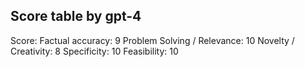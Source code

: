 ## Score table by gpt-4
Score: 
Factual accuracy: 9
Problem Solving / Relevance: 10
Novelty / Creativity: 8
Specificity: 10
Feasibility: 10